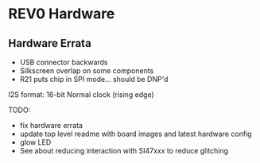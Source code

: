 # REV0 Hardware

## Hardware Errata
- USB connector backwards
- Silkscreen overlap on some components
- R21 puts chip in SPI mode... should be DNP'd


I2S format:
16-bit
Normal clock (rising edge)


TODO:
- fix hardware errata
- update top level readme with board images and latest hardware config
- glow LED
- See about reducing interaction with SI47xxx to reduce glitching


